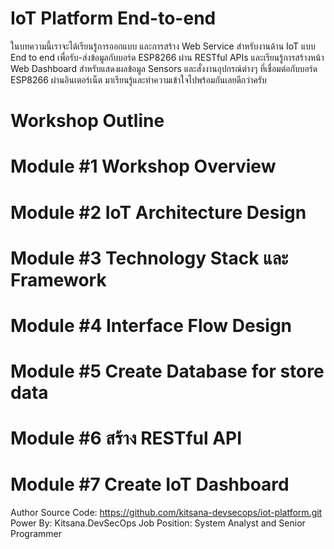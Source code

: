 # IoT Platform End-to-end

ในบทความนี้เราจะได้เรียนรู้การออกแบบ และการสร้าง Web Service สำหรับงานด้าน IoT แบบ End to end เพื่อรับ-ส่งข้อมูลกับบอร์ด ESP8266 ผ่าน RESTful APIs และเรียนรู้การสร้างหน้า Web Dashboard สำหรับแสดงผลข้อมูล Sensors และสั่งงานอุปกรณ์ต่างๆ ที่เชื่อมต่อกับบอร์ด ESP8266 ผ่านอินเตอร์เน็ต มาเรียนรู้และทำความเข้าใจไปพร้อมกันเลยดีกว่าครับ

# Workshop Outline
# Module #1 Workshop Overview
# Module #2 IoT Architecture Design
# Module #3 Technology Stack และ Framework
# Module #4 Interface Flow Design
# Module #5 Create Database for store data
# Module #6 สร้าง RESTful API
# Module #7 Create IoT Dashboard

Author
Source Code: https://github.com/kitsana-devsecops/iot-platform.git
Power By: Kitsana.DevSecOps
Job Position: System Analyst and Senior Programmer